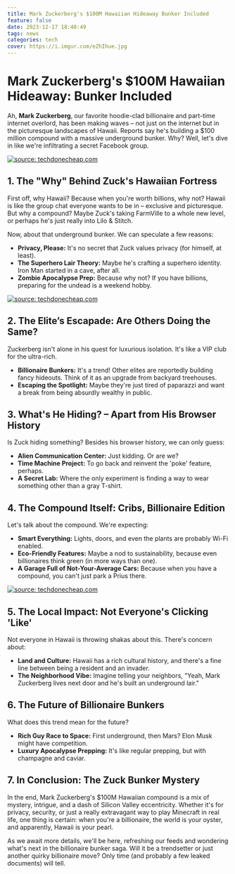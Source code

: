 ```yaml
---
title: Mark Zuckerberg's $100M Hawaiian Hideaway Bunker Included
feature: false
date: 2023-12-17 18:40:49
tags: news
categories: tech
cover: https://i.imgur.com/eZhIhue.jpg
---
```

# **Mark Zuckerberg's $100M Hawaiian Hideaway: Bunker Included**

Ah, **Mark Zuckerberg**, our favorite hoodie-clad billionaire and part-time internet overlord, has been making waves – not just on the internet but in the picturesque landscapes of Hawaii. Reports say he's building a $100 million compound with a massive underground bunker. Why? Well, let's dive in like we're infiltrating a secret Facebook group.

<a href="https://imgur.com/sPsenOV"><img src="https://i.imgur.com/sPsenOV.jpg" title="source: techdonecheap.com" /></a>

## 1. **The "Why" Behind Zuck's Hawaiian Fortress**
First off, why Hawaii? Because when you're worth billions, why not? Hawaii is like the group chat everyone wants to be in – exclusive and picturesque. But why a compound? Maybe Zuck's taking FarmVille to a whole new level, or perhaps he's just really into Lilo & Stitch.

Now, about that underground bunker. We can speculate a few reasons:
- **Privacy, Please:** It's no secret that Zuck values privacy (for himself, at least).
- **The Superhero Lair Theory:** Maybe he's crafting a superhero identity. Iron Man started in a cave, after all.
- **Zombie Apocalypse Prep:** Because why not? If you have billions, preparing for the undead is a weekend hobby.

<a href="https://imgur.com/igRfnrK"><img src="https://i.imgur.com/igRfnrK.png" title="source: techdonecheap.com" /></a>

## 2. **The Elite’s Escapade: Are Others Doing the Same?**
Zuckerberg isn't alone in his quest for luxurious isolation. It's like a VIP club for the ultra-rich.
- **Billionaire Bunkers:** It's a trend! Other elites are reportedly building fancy hideouts. Think of it as an upgrade from backyard treehouses.
- **Escaping the Spotlight:** Maybe they're just tired of paparazzi and want a break from being absurdly wealthy in public.

## 3. **What's He Hiding? – Apart from His Browser History**
Is Zuck hiding something? Besides his browser history, we can only guess:
- **Alien Communication Center:** Just kidding. Or are we?
- **Time Machine Project:** To go back and reinvent the 'poke' feature, perhaps.
- **A Secret Lab:** Where the only experiment is finding a way to wear something other than a gray T-shirt.

## 4. **The Compound Itself: Cribs, Billionaire Edition**
Let's talk about the compound. We're expecting:
- **Smart Everything:** Lights, doors, and even the plants are probably Wi-Fi enabled.
- **Eco-Friendly Features:** Maybe a nod to sustainability, because even billionaires think green (in more ways than one).
- **A Garage Full of Not-Your-Average Cars:** Because when you have a compound, you can't just park a Prius there.

<a href="https://imgur.com/1zjFkuK"><img src="https://i.imgur.com/1zjFkuK.png" title="source: techdonecheap.com" /></a>

## 5. **The Local Impact: Not Everyone's Clicking 'Like'**
Not everyone in Hawaii is throwing shakas about this. There's concern about:
- **Land and Culture:** Hawaii has a rich cultural history, and there's a fine line between being a resident and an invader.
- **The Neighborhood Vibe:** Imagine telling your neighbors, "Yeah, Mark Zuckerberg lives next door and he's built an underground lair."

## 6. **The Future of Billionaire Bunkers**
What does this trend mean for the future?
- **Rich Guy Race to Space:** First underground, then Mars? Elon Musk might have competition.
- **Luxury Apocalypse Prepping:** It's like regular prepping, but with champagne and caviar.

## 7. **In Conclusion: The Zuck Bunker Mystery**
In the end, Mark Zuckerberg's $100M Hawaiian compound is a mix of mystery, intrigue, and a dash of Silicon Valley eccentricity. Whether it's for privacy, security, or just a really extravagant way to play Minecraft in real life, one thing is certain: when you're a billionaire, the world is your oyster, and apparently, Hawaii is your pearl.

As we await more details, we'll be here, refreshing our feeds and wondering what's next in the billionaire bunker saga. Will it be a trendsetter or just another quirky billionaire move? Only time (and probably a few leaked documents) will tell.
